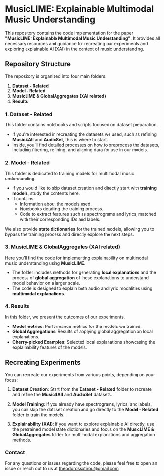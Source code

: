 # MusicLIME: Explainable Multimodal Music Understanding

This repository contains the code implementation for the paper **"MusicLIME: Explainable Multimodal Music Understanding"**. It provides all necessary resources and guidance for recreating our experiments and exploring explainable AI (XAI) in the context of music understanding.

## Repository Structure

The repository is organized into four main folders:

1. **Dataset - Related**
2. **Model - Related**
3. **MusicLIME & GlobalAggregates (XAI related)**
4. **Results**

### 1. Dataset - Related

This folder contains notebooks and scripts focused on dataset preparation. 

- If you're interested in recreating the datasets we used, such as refining **Music4All** and **AudioSet**, this is where to start.
- Inside, you’ll find detailed processes on how to preprocess the datasets, including filtering, refining, and aligning data for use in our models.

### 2. Model - Related

This folder is dedicated to training models for multimodal music understanding.

- If you would like to skip dataset creation and directly start with **training models**, study the contents here.
- It contains:
  - Information about the models used.
  - Notebooks detailing the training process.
  - Code to extract features such as spectrograms and lyrics, matched with their corresponding IDs and labels.
  
We also provide **state dictionaries** for the trained models, allowing you to bypass the training process and directly explore the next steps.

### 3. MusicLIME & GlobalAggregates (XAI related)

Here you’ll find the code for implementing explainability on multimodal music understanding using **MusicLIME**.

- The folder includes methods for generating **local explanations** and the process of **global aggregation** of these explanations to understand model behavior on a larger scale.
- The code is designed to explain both audio and lyric modalities using **multimodal explanations**.

### 4. Results

In this folder, we present the outcomes of our experiments.

- **Model metrics**: Performance metrics for the models we trained.
- **Global Aggregations**: Results of applying global aggregation on local explanations.
- **Cherry-picked Examples**: Selected local explanations showcasing the explainability features of the models.

## Recreating Experiments

You can recreate our experiments from various points, depending on your focus:

1. **Dataset Creation**: Start from the **Dataset - Related** folder to recreate and refine the **Music4All** and **AudioSet** datasets.
   
2. **Model Training**: If you already have spectrograms, lyrics, and labels, you can skip the dataset creation and go directly to the **Model - Related** folder to train the models.

3. **Explainability (XAI)**: If you want to explore explainable AI directly, use the pretrained model state dictionaries and focus on the **MusicLIME & GlobalAggregates** folder for multimodal explanations and aggregation methods.

### Contact
For any questions or issues regarding the code, please feel free to open an issue or reach out to us at theodorossotirou@gmail.com
